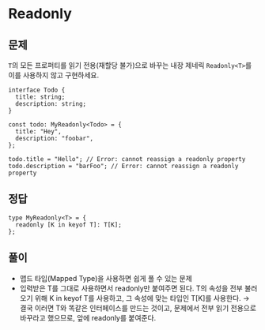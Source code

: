 # Readonly

## 문제

`T`의 모든 프로퍼티를 읽기 전용(재할당 불가)으로 바꾸는 내장 제네릭 `Readonly<T>`를 이를 사용하지 않고 구현하세요.

```tsx
interface Todo {
  title: string;
  description: string;
}

const todo: MyReadonly<Todo> = {
  title: "Hey",
  description: "foobar",
};

todo.title = "Hello"; // Error: cannot reassign a readonly property
todo.description = "barFoo"; // Error: cannot reassign a readonly property
```

## 정답

```tsx
type MyReadonly<T> = {
  readonly [K in keyof T]: T[K];
};
```

## 풀이

- 맵드 타입(Mapped Type)을 사용하면 쉽게 풀 수 있는 문제
- 입력받은 T를 그대로 사용하면서 readonly만 붙여주면 된다.
  T의 속성을 전부 불러오기 위해 K in keyof T를 사용하고, 그 속성에 맞는 타입인 T[K]를 사용한다.
  → 결국 이러면 T와 똑같은 인터페이스를 만드는 것이고, 문제에서 전부 읽기 전용으로 바꾸라고 했으므로, 앞에 readonly를 붙여준다.
